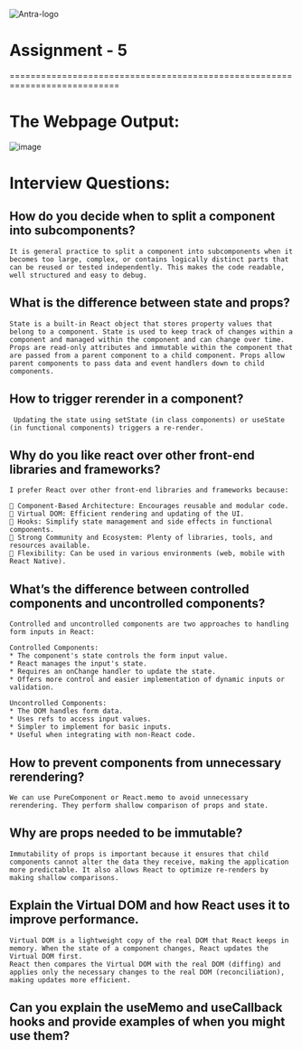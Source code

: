 <!-- How do you decide when to split a component into subcomponents?
What is the difference between state and props?
How to trigger rerender in a component?
Why do you like react over other front-end libraries and frameworks?
What’s the difference between controlled components and uncontrolled components?
How to prevent components from unnecessary rerendering?
Why are props needed to be immutable?
Explain the Virtual DOM and how React uses it to improve performance.
Can you explain the useMemo and useCallback hooks and provide examples of when you might use them?
Explain the concept of Higher-Order Components (HOCs) and provide an example use case.
Discuss the differences between React's class components and functional components. Which one do you prefer and why?
How do you ensure your code is maintainable and scalable? -->

![Antra-logo](https://github.com/user-attachments/assets/9db2d170-9512-4225-b245-e2a71c13f171)

# Assignment - 5

===========================================================================

# The Webpage Output:

![image](https://github.com/user-attachments/assets/5d90ee9b-941e-45eb-838a-572e335c2838)

# Interview Questions:

## How do you decide when to split a component into subcomponents?

```
It is general practice to split a component into subcomponents when it becomes too large, complex, or contains logically distinct parts that can be reused or tested independently. This makes the code readable, well structured and easy to debug.
```

## What is the difference between state and props?

```
State is a built-in React object that stores property values that belong to a component. State is used to keep track of changes within a component and managed within the component and can change over time.
Props are read-only attributes and immutable within the component that are passed from a parent component to a child component. Props allow parent components to pass data and event handlers down to child components.
```

## How to trigger rerender in a component?

```
 Updating the state using setState (in class components) or useState (in functional components) triggers a re-render.
```

## Why do you like react over other front-end libraries and frameworks?

```
I prefer React over other front-end libraries and frameworks because:

🎯 Component-Based Architecture: Encourages reusable and modular code.
🎯 Virtual DOM: Efficient rendering and updating of the UI.
🎯 Hooks: Simplify state management and side effects in functional components.
🎯 Strong Community and Ecosystem: Plenty of libraries, tools, and resources available.
🎯 Flexibility: Can be used in various environments (web, mobile with React Native).
```

## What’s the difference between controlled components and uncontrolled components?

```
Controlled and uncontrolled components are two approaches to handling form inputs in React:

Controlled Components:
* The component's state controls the form input value.
* React manages the input's state.
* Requires an onChange handler to update the state.
* Offers more control and easier implementation of dynamic inputs or validation.

Uncontrolled Components:
* The DOM handles form data.
* Uses refs to access input values.
* Simpler to implement for basic inputs.
* Useful when integrating with non-React code.
```

## How to prevent components from unnecessary rerendering?

```
We can use PureComponent or React.memo to avoid unnecessary rerendering. They perform shallow comparison of props and state.
```

## Why are props needed to be immutable?

```
Immutability of props is important because it ensures that child components cannot alter the data they receive, making the application more predictable. It also allows React to optimize re-renders by making shallow comparisons.
```

## Explain the Virtual DOM and how React uses it to improve performance.

```
Virtual DOM is a lightweight copy of the real DOM that React keeps in memory. When the state of a component changes, React updates the Virtual DOM first.
React then compares the Virtual DOM with the real DOM (diffing) and applies only the necessary changes to the real DOM (reconciliation), making updates more efficient.
```

## Can you explain the useMemo and useCallback hooks and provide examples of when you might use them?

```

```
